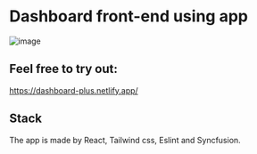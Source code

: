 # Dashboard front-end using app
![image](https://user-images.githubusercontent.com/80544907/179362830-6513c07e-40fe-4698-80cd-82b3c4bb778b.png)


## Feel free to try out:
https://dashboard-plus.netlify.app/

## Stack
The app is made by React, Tailwind css, Eslint and Syncfusion.
